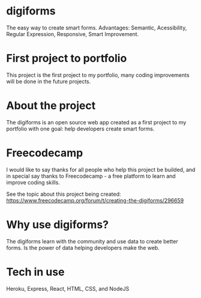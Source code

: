 # digiforms
The easy way to create smart forms. Advantages: Semantic, Acessibility, Regular Expression, Responsive, Smart Improvement.

# First project to portfolio
This project is the first project to my portfolio, many coding improvements will be done in the future projects.

# About the project
The digiforms is an open source web app created as a first project to my portfolio with one goal: help developers create smart forms.

# Freecodecamp
I would like to say thanks for all people who help this project be builded, and in special say thanks to Freecodecamp - a free platform to learn and improve coding skills.

See the topic about this project being created: https://www.freecodecamp.org/forum/t/creating-the-digiforms/296659

# Why use digiforms?
The digiforms learn with the community and use data to create better forms. Is the power of data helping developers make the web.

# Tech in use

Heroku, Express, React, HTML, CSS, and NodeJS
